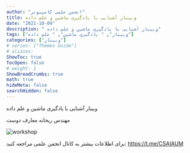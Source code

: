 ```yaml
---
author: "انجمن علمی کامپیوتر"
title: وبینار آشنایی با یادگیری ماشین و علم داده
date: "2021-10-04"
description: " وبینار آشنایی با یادگیری ماشین و علم داده"
tags: ["وبینار", " یادگیری ماشین", " علم داده"]
categories: ["وبینار"]
# series: ["Themes Guide"]
# aliases:
ShowToc: true
TocOpen: false
# weight: 1
ShowBreadCrumbs: true
math: true
hideMeta: false
searchHidden: false
---
```


 وبینار آشنایی با یادگیری ماشین و علم داده

مهندس ریحانه معارف دوست


![workshop](../images/photo_2021-11-04_21-37-03.jpg)


برای اطلاعات بیشتر به کانال انجمن علمی مراجعه کنید:
https://t.me/CSAIAUM